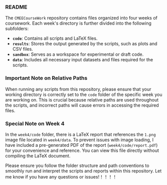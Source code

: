 ### README

The `CMEECourseWork` repository contains files organized into four weeks of coursework. Each week's directory is further divided into the following subfolders:

- **`code`**: Contains all scripts and LaTeX files.
- **`results`**: Stores the output generated by the scripts, such as plots and CSV files.
- **`sandbox`**: Serves as a workspace for experimental or draft code.
- **`data`**: Includes all necessary input datasets and files required for the scripts.

### Important Note on Relative Paths
When running any scripts from this repository, please ensure that your working directory is correctly set to the `code` folder of the specific week you are working on. This is crucial because relative paths are used throughout the scripts, and incorrect paths will cause errors in accessing the required files.

### Special Note on Week 4
In the `week4/code` folder, there is a LaTeX report that references the `1.png` image file located in `week4/data`. To prevent issues with image loading, I have included a pre-generated PDF of the report (`week4/code/report.pdf`) for your convenience and reference. You can view this file directly without compiling the LaTeX document.

Please ensure you follow the folder structure and path conventions to smoothly run and interpret the scripts and reports within this repository. Let me know if you have any questions or issues!！！！！
